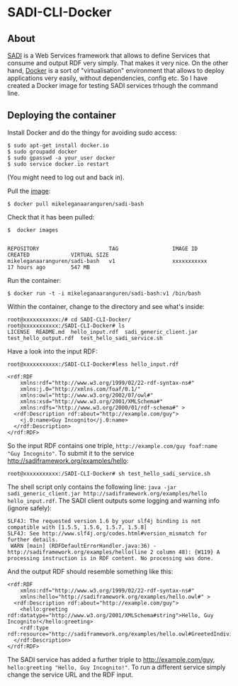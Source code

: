 SADI-CLI-Docker
===============

About
-----

[SADI](http://sadiframework.org/content/about-sadi/) is a Web Services framework that allows to define Services that consume and output RDF very simply. That makes it very nice. On the other hand, [Docker](https://www.docker.com/whatisdocker/) is a sort of "virtualisation" environment that allows to deploy applications very easily, without dependencies, config etc. So I have created a Docker image for testing SADI services trhough the command line.   

Deploying the container
-----------------------

Install Docker and do the thingy for avoiding sudo access: 

```
$ sudo apt-get install docker.io
$ sudo groupadd docker
$ sudo gpasswd -a your_user docker
$ sudo service docker.io restart
```

(You might need to log out and back in).

Pull the [image](https://registry.hub.docker.com/u/mikeleganaaranguren/sadi-bash/):

```
$ docker pull mikeleganaaranguren/sadi-bash

```

Check that it has been pulled:

```
$  docker images


REPOSITORY                      TAG                 IMAGE ID            CREATED             VIRTUAL SIZE
mikeleganaaranguren/sadi-bash   v1                  xxxxxxxxxxx        17 hours ago        547 MB
```

Run the container:

```
$ docker run -t -i mikeleganaaranguren/sadi-bash:v1 /bin/bash
```

Within the container, change to the directory and see what's inside:

```
root@xxxxxxxxxxx:/# cd SADI-CLI-Docker/
root@xxxxxxxxxxx:/SADI-CLI-Docker# ls
LICENSE  README.md  hello_input.rdf  sadi_generic_client.jar  test_hello_output.rdf  test_hello_sadi_service.sh
```

Have a look into the input RDF: 

```
root@xxxxxxxxxxx:/SADI-CLI-Docker#less hello_input.rdf

<rdf:RDF
    xmlns:rdf="http://www.w3.org/1999/02/22-rdf-syntax-ns#"
    xmlns:j.0="http://xmlns.com/foaf/0.1/"
    xmlns:owl="http://www.w3.org/2002/07/owl#"
    xmlns:xsd="http://www.w3.org/2001/XMLSchema#"
    xmlns:rdfs="http://www.w3.org/2000/01/rdf-schema#" > 
  <rdf:Description rdf:about="http://example.com/guy">
    <j.0:name>Guy Incognito</j.0:name>
  </rdf:Description>
</rdf:RDF>

```

So the input RDF contains one triple, `http://example.com/guy foaf:name "Guy Incognito"`. To submit it to the service http://sadiframework.org/examples/hello:

```
root@xxxxxxxxxxx:/SADI-CLI-Docker# sh test_hello_sadi_service.sh
```
The shell script only contains the following line: `java -jar sadi_generic_client.jar http://sadiframework.org/examples/hello hello_input.rdf`. The SADI client outputs some logging and warning info (ignore safely):

```
SLF4J: The requested version 1.6 by your slf4j binding is not compatible with [1.5.5, 1.5.6, 1.5.7, 1.5.8]
SLF4J: See http://www.slf4j.org/codes.html#version_mismatch for further details.
 WARN [main] (RDFDefaultErrorHandler.java:36) - http://sadiframework.org/examples/hello(line 2 column 48): {W119} A processing instruction is in RDF content. No processing was done. 
``` 
 
And the output RDF should resemble something like this: 

```
<rdf:RDF
    xmlns:rdf="http://www.w3.org/1999/02/22-rdf-syntax-ns#"
    xmlns:hello="http://sadiframework.org/examples/hello.owl#" > 
  <rdf:Description rdf:about="http://example.com/guy">
    <hello:greeting rdf:datatype="http://www.w3.org/2001/XMLSchema#string">Hello, Guy Incognito!</hello:greeting>
    <rdf:type rdf:resource="http://sadiframework.org/examples/hello.owl#GreetedIndividual"/>
  </rdf:Description>
</rdf:RDF>
```
The SADI service has added a further triple to http://example.com/guy, `hello:greeting "Hello, Guy Incognito!"`. To run a different service simply change the service URL and the RDF input.
